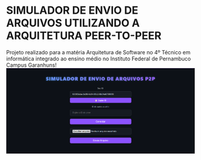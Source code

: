 # SIMULADOR DE ENVIO DE ARQUIVOS UTILIZANDO A ARQUITETURA PEER-TO-PEER 
Projeto realizado para a matéria Arquitetura de Software no 4º Técnico em informática integrado ao ensino médio no Instituto Federal de Pernambuco Campus Garanhuns!
<img src ="/img/Site.png">